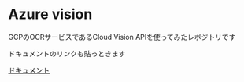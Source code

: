 # Azure vision
GCPのOCRサービスであるCloud Vision APIを使ってみたレポジトリです

ドキュメントのリンクも貼っときます

[ドキュメント](https://docs.microsoft.com/ja-jp/azure/cognitive-services/computer-vision/quickstarts-sdk/go-sdk)